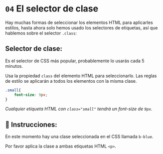 # `04` El selector de clase

Hay muchas formas de seleccionar los elementos HTML para aplicarles estilos, hasta ahora solo hemos usado los selectores de etiquetas, así que hablemos sobre el selector `.class`:

## Selector de clase:

Es el selector de CSS más popular, probablemente lo usarás cada 5 minutos.

Usa la propiedad `class` del elemento HTML para seleccionarlo. Las reglas de estilo se aplicarán a todos los elementos con la misma clase.

```css
.small{
    font-size: 9px;
}
```
*Cualquier etiqueta HTML con `class="small"` tendrá un font-size de `9px`.*

## 📝 Instrucciones:

En este momento hay una clase seleccionada en el CSS llamada
`b-blue`.

Por favor aplica la clase a ambas etiquetas HTML `<p>`.
